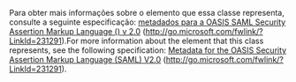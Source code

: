 <span data-ttu-id="3b5fe-101">Para obter mais informações sobre o elemento que essa classe representa, consulte a seguinte especificação: [metadados para a OASIS SAML Security Assertion Markup Language () v 2.0](http://go.microsoft.com/fwlink/?LinkId=231291) (http://go.microsoft.com/fwlink/?LinkId=231291).</span><span class="sxs-lookup"><span data-stu-id="3b5fe-101">For more information about the element that this class represents, see the following specification: [Metadata for the OASIS Security Assertion Markup Language (SAML) V2.0](http://go.microsoft.com/fwlink/?LinkId=231291) (http://go.microsoft.com/fwlink/?LinkId=231291).</span></span>